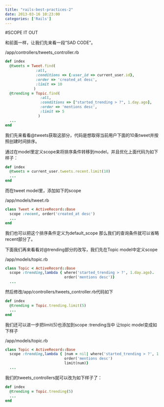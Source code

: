 ```yaml
---
title: "rails-best-practices-2"
date: 2013-03-16 10:23:00
categories: ['Rails']
---
```

#SCOPE IT OUT

和前面一样，让我们先来看一段“SAD CODE”。

/app/controllers/tweets_controller.rb

``` ruby
def index
  @tweets = Tweet.find(
              :all,
              :conditions => {:user_id => current_user.id},
              :order => 'created_at desc',
              :limit => 10
             )
  @trending = Topic.find(
                :all,
                :conditions => ["started_trending > ?", 1.day.ago],
                :order => 'mentions desc',
                :limit => 5
               )
  ...
end
```

我们先来看看@tweets获取这部分，代码是想取得当前用户下面的10条tweet并按照创建时间排序。

通过在model里定义scope来将排序条件转移到model，并且优化上面代码为如下样子：
<!--more-->
``` ruby
def index
  @tweets = current_user.tweets.recent.limit(10)
  ...
end
```

而在tweet model里，添加如下的scope

/app/models/tweet.rb

``` ruby
class Tweet < ActiveRecord::Base
  scope :recent, order('created_at desc')
  ...
end
```

我们也可以把这个排序条件定义为default_scope 那么我们的查询条件就可以省略recent部分了。

下面我们再来看看对@trending部分的改写，我们先在Topic model中定义scope

/app/models/topic.rb

``` ruby
class Topic < ActiveRecord::Base
  scope :trending,lambda { where('started_trending > ?', 1.day.ago).
                           order('mentions desc')}
  ...

```

然后修改/app/controllers/tweets_controller.rb代码如下

``` ruby
def index
  @trending = Topic.trending.limit(5)
  ...
end
```

我们还可以进一步把limit(5)也添加到scope :trending当中
让topic model变成如下样子

/app/models/topic.rb

``` ruby
class Topic < ActiveRecord::Base
  scope :trending,lambda { |num = nil| where('started_trending > ?', 1.day.ago).
                           order('mentions desc')
                           limit(num)}
  ...

```

我们的tweets_controllers就可以改为如下样子了：

``` ruby
def index
  @trending = Topic.trending(5)
  ...
end
```



